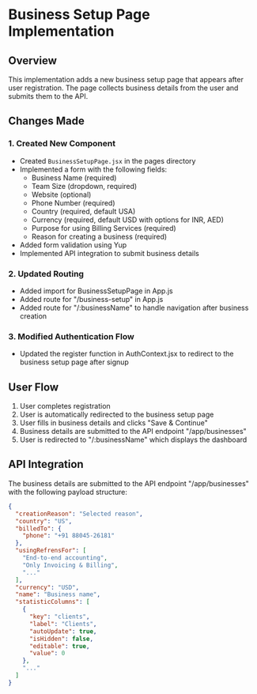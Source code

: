 # Business Setup Page Implementation

## Overview
This implementation adds a new business setup page that appears after user registration. The page collects business details from the user and submits them to the API.

## Changes Made

### 1. Created New Component
- Created `BusinessSetupPage.jsx` in the pages directory
- Implemented a form with the following fields:
  - Business Name (required)
  - Team Size (dropdown, required)
  - Website (optional)
  - Phone Number (required)
  - Country (required, default USA)
  - Currency (required, default USD with options for INR, AED)
  - Purpose for using Billing Services (required)
  - Reason for creating a business (required)
- Added form validation using Yup
- Implemented API integration to submit business details

### 2. Updated Routing
- Added import for BusinessSetupPage in App.js
- Added route for "/business-setup" in App.js
- Added route for "/:businessName" to handle navigation after business creation

### 3. Modified Authentication Flow
- Updated the register function in AuthContext.jsx to redirect to the business setup page after signup

## User Flow
1. User completes registration
2. User is automatically redirected to the business setup page
3. User fills in business details and clicks "Save & Continue"
4. Business details are submitted to the API endpoint "/app/businesses"
5. User is redirected to "/:businessName" which displays the dashboard

## API Integration
The business details are submitted to the API endpoint "/app/businesses" with the following payload structure:
```json
{
  "creationReason": "Selected reason",
  "country": "US",
  "billedTo": {
    "phone": "+91 88045-26181"
  },
  "usingRefrensFor": [
    "End-to-end accounting",
    "Only Invoicing & Billing",
    "..."
  ],
  "currency": "USD",
  "name": "Business name",
  "statisticColumns": [
    {
      "key": "clients",
      "label": "Clients",
      "autoUpdate": true,
      "isHidden": false,
      "editable": true,
      "value": 0
    },
    "..."
  ]
}
```